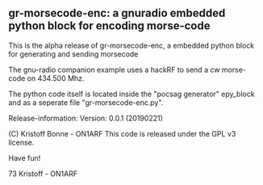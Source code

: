 gr-morsecode-enc: a gnuradio embedded python block for encoding morse-code
--------------------------------------------------------------------------


This is the alpha release of gr-morsecode-enc, a embedded python block for generating and
sending morsecode

The gnu-radio companion example uses a hackRF to send a cw morse-code on 434.500 Mhz.


The python code itself is located inside the "pocsag generator" epy_block and as a seperate file "gr-morsecode-enc.py".



Release-information:
Version: 0.0.1 (20190221)


(C) Kristoff Bonne - ON1ARF
This code is released under the GPL v3 license.


Have fun!

73
Kristoff - ON1ARF
